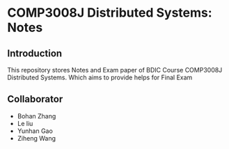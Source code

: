 # COMP3008J Distributed Systems: Notes
## Introduction
This repository stores Notes and Exam paper of BDIC Course COMP3008J Distributed Systems. Which aims to provide helps for Final Exam
## Collaborator
* Bohan Zhang
* Le liu
* Yunhan Gao
* Ziheng Wang